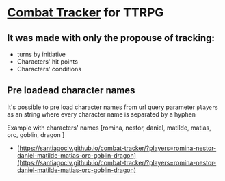 # [Combat Tracker](https://santiagoclv.github.io/combat-tracker) for TTRPG

## It was made with only the propouse of tracking: 

* turns by initiative
* Characters' hit points
* Characters' conditions

## Pre loadead character names

It's possible to pre load character names from url query parameter `players` as an string where every character name is separated by a hyphen

Example with characters' names [romina, nestor, daniel, matilde, matias, orc, goblin, dragon ]

- [https://santiagoclv.github.io/combat-tracker/?players=romina-nestor-daniel-matilde-matias-orc-goblin-dragon](https://santiagoclv.github.io/combat-tracker/?players=romina-nestor-daniel-matilde-matias-orc-goblin-dragon)

